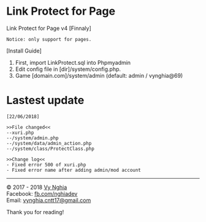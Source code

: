 # Link Protect for Page
Link Protect for Page v4 [Finnaly]
```
Notice: only support for pages.
```

[Install Guide]
1. First, import LinkProtect.sql into Phpmyadmin<br>
2. Edit config file in [dir]/system/config.php.<br>
3. Game [domain.com]/system/admin (default: admin / vynghia@69)

# Lastest update
```
[22/06/2018]

>>File changed<<
--xuri.php
--/system/admin.php
--/system/data/admin_action.php
--/system/class/ProtectClass.php

>>Change log<<
- Fixed error 500 of xuri.php
- Fixed error name after adding admin/mod account
```

---
© 2017 - 2018 [Vy Nghia](https://www.facebook.com/pagevynghia)<br>
Facebook: [fb.com/nghiadev](https://www.facebook.com/nghiadev)<br>
Email: vynghia.cntt17@gmail.com


Thank you for reading!
